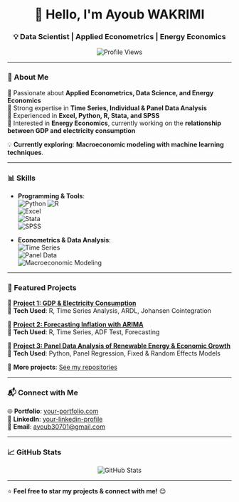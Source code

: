 <h1 align="center">👋 Hello, I'm Ayoub WAKRIMI </h1>
<h3 align="center">💡 Data Scientist | Applied Econometrics | Energy Economics </h3>

<p align="center">
  <img src="https://komarev.com/ghpvc/?username=your-username&label=Profile%20Views&color=blueviolet&style=flat" alt="Profile Views" />
</p>

---

### 🚀 About Me  
🔹 Passionate about **Applied Econometrics, Data Science, and Energy Economics**  
🔹 Strong expertise in **Time Series, Individual & Panel Data Analysis**  
🔹 Experienced in **Excel, Python, R, Stata, and SPSS**  
🔹 Interested in **Energy Economics**, currently working on the **relationship between GDP and electricity consumption**  

💡 **Currently exploring**: **Macroeconomic modeling with machine learning techniques**.  

---

### 📊 Skills  
- **Programming & Tools**:  
  ![Python](https://img.shields.io/badge/Python-%233776AB.svg?style=for-the-badge&logo=python&logoColor=white) 
  ![R](https://img.shields.io/badge/R-%23276DC3.svg?style=for-the-badge&logo=r&logoColor=white)  
  ![Excel](https://img.shields.io/badge/Excel-%23217346.svg?style=for-the-badge&logo=microsoft-excel&logoColor=white)  
  ![Stata](https://img.shields.io/badge/Stata-%23134987.svg?style=for-the-badge)  
  ![SPSS](https://img.shields.io/badge/SPSS-%23FF6600.svg?style=for-the-badge)  

- **Econometrics & Data Analysis**:  
  ![Time Series](https://img.shields.io/badge/Time%20Series-%230072B1.svg?style=for-the-badge)  
  ![Panel Data](https://img.shields.io/badge/Panel%20Data-%2300A86B.svg?style=for-the-badge)  
  ![Macroeconomic Modeling](https://img.shields.io/badge/Macroeconomic%20Modeling-%23FF4500.svg?style=for-the-badge)  

---

### 📂 Featured Projects  
🚀 **[Project 1: GDP & Electricity Consumption](https://github.com/your-username/project1)**  
📌 **Tech Used**: R, Time Series Analysis, ARDL, Johansen Cointegration  

🚀 **[Project 2: Forecasting Inflation with ARIMA](https://github.com/your-username/project2)**  
📌 **Tech Used**: R, Time Series, ADF Test, Forecasting  

🚀 **[Project 3: Panel Data Analysis of Renewable Energy & Economic Growth](https://github.com/your-username/project3)**  
📌 **Tech Used**: Python, Panel Regression, Fixed & Random Effects Models  

🔗 **More projects**: [See my repositories](https://github.com/your-username?tab=repositories)  

---

### 📬 Connect with Me  
🌐 **Portfolio**: [your-portfolio.com](https://your-portfolio.com)  
💼 **LinkedIn**: [your-linkedin-profile](https://linkedin.com/in/your-profile)  
📧 **Email**: ayoub30701@gmail.com  

---

### 📈 GitHub Stats  
<p align="center">
  <img src="https://github-readme-stats.vercel.app/api?username=your-username&show_icons=true&theme=radical" alt="GitHub Stats" />
</p>

---

⭐️ **Feel free to star my projects & connect with me!** 😊  
